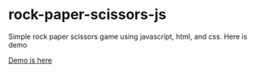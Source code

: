 # rock-paper-scissors-js

Simple rock paper scissors game using javascript, html, and css. Here is demo

[Demo is here](https://raihan2bd.github.io/rock-paper-scissors-js/)
